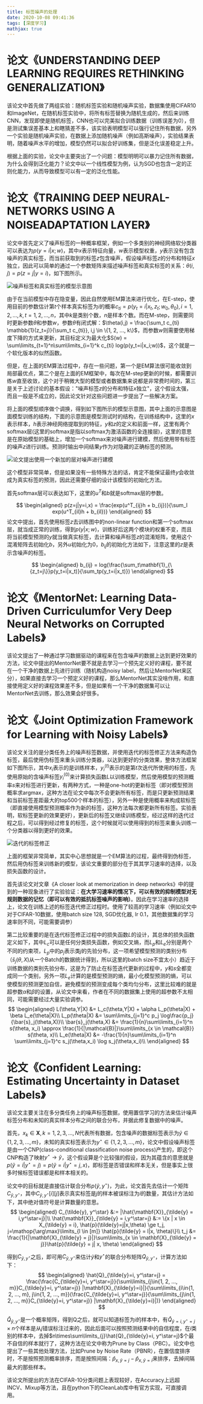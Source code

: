 ```yaml
---
title: 标签噪声的处理
date: 2020-10-08 09:41:36
tags: [深度学习]
mathjax: true
---
```


# 论文《UNDERSTANDING DEEP LEARNING REQUIRES RETHINKING GENERALIZATION》

该论文中首先做了两组实验：随机标签实验和随机噪声实验，数据集使用CIFAR10和ImageNet，在随机标签实验中，将所有标签替换为随机生成的，然后来训练CNN，发现即使是随机标签，CNN也可以完美拟合训练数据（训练误差为0），但是测试集误差基本上和瞎猜差不多，该实验表明模型可以强行记住所有数据，另外一个实验是随机噪声实验，在数据上添加随机噪声（例如高斯噪声），实验结果表明，随着噪声水平的增加，模型仍然可以拟合好训练集，但是泛化误差稳定上升。

根据上面的实验，论文中主要突出了一个问题：模型明明可以暴力记住所有数据，为什么会得到泛化能力？论文中以一个线性模型为例，认为SGD也包含一定的正则化能力，从而导致模型可以有一定的泛化性能。

# 论文《TRAINING DEEP NEURAL-NETWORKS USING A NOISEADAPTATION LAYER》

论文中首先定义了噪声标签的一种概率框架，例如一个多类别的神经网络软分类器可以表达为$p(y=i|x;w)$，其中$x$表示特征向量，$w$表示模型权重，$y$表示没有包含噪声的真实标签，而当前获取到的标签$z$包含噪声，假设噪声标签$z$的分布和特征$x$独立，因此可以简单的通过一个参数矩阵来描述噪声标签和真实标签的关系：$\theta (i,j)=p(z=j|y=i)$，如下图所示。

![噪声标签和真实标签的模型示意图](噪声标签和真实标签的关系.png)

由于在当前模型中存在隐变量，因此自然使用EM算法来进行优化，在E-step，使用目前的参数估计第$t$个样本真实标签为$i$的概率$c_{ti} = p(y_t = i | x_t, z_t; w_0, \theta_0), i=1,2,...,k, t=1,2,...,n$，其中$k$是类别个数，$n$是样本个数。而在M-step，则需要同时更新参数$\theta$和参数$w$，参数$\theta$有闭式解：$\theta(i,j) = \frac{\sum_t c_{ti} \mathbb{1}(z_t=j)}{\sum_t c_{ti}}, i,j \in \{1, 2, ..., k\}$，而参数$w$则需要使用梯度下降的方式来更新，其目标定义为最大化$S(w) = \sum\limits_{t=1}^n\sum\limits_{i=1}^k c_{ti} log(p(y_t=i|x_i;w))$，这个就是一个软化版本的似然函数。

但是，在上面的EM算法过程中，存在一些问题，第一个是EM算法很可能收敛到局部最优点，第二个是在上面的EM框架中，每次在M-step更新的时候，都需要训练$w$直至收敛，这个对于稍微大型的模型或者数据集来说都是非常费时间的，第三是关于上述讨论的基本假设："噪声标签$z$的分布和特征$x$独立"，这个假设太强，而且一般是不成立的，因此论文针对这些问题进一步提出了一些解决方案。

将上面的模型顺序做个调换，得到如下图所示的模型示意图，其中上面的示意图是面模型训练的结构，下面的示意图是模型测试时的结构，在训练结构中，这里的$x$表示样本，$h$表示神经网络提取到的特征，$y$和$z$的定义和前面一样，这里有两个softmax层(这里的softmax是指以softmax为激活函数的全连接层)，这里的意思是在原始模型的基础上，增加一个softmax来对噪声进行建模，然后使用带有标签的噪声$z$进行训练。预测时输出中间结果$y$作为对隐藏的正确标签的预测。

![论文提出使用一个新加的层对噪声进行建模](sModel.png)

这个模型非常简单，但是如果没有一些特殊方法的话，肯定不能保证最终$y$会收敛成为真实标签的预测，因此还需要仔细的设计该模型的初始化方法。

首先softmax层可以表达如下，这里的$u^T$和$b$就是softmax层的参数。

$$
\begin{aligned}
    p(z=j|y=i,x) = \frac{exp(u^T_{ij}h + b_{ij})}{\sum_l exp(u^T_{il}h + b_{il})}
\end{aligned}
$$
论文中提出，首先使用标签$z$去训练图中的non-linear function和第一个softmax层，就当成正常的训练，得到$p(y|x;w)$，训练好后这两个模块的权重不变，而且将当前模型预测的$y$就当做真实标签，去计算和噪声标签$z$的混淆矩阵，使用这个混淆矩阵去初始化$b$，另外$u$初始化为0，$b_{ij}$的初始化方法如下，注意这里的$z$是表示含噪声的标签。

$$
\begin{aligned}
    b_{ij} = log(\frac{\sum_t\mathbf{1}_{\{z_t=j\}}p(y_t=i|x_t)}{\sum_tp(y_t=i|x_t)})
\end{aligned}
$$


# 论文《MentorNet: Learning Data-Driven Curriculumfor Very Deep Neural Networks on Corrupted Labels》
该论文提出了一种通过学习数据驱动的课程来在包含噪声的数据上达到更好效果的方法，论文中提出的MentorNet要不就是去学习一个预先定义好的课程，要不就在一个干净的数据上先进行训练（随机构造noisy label，然后让MentorNet来区分），如果直接去学习一个预定义好的课程，那么MentorNet其实没啥作用，和直接使用定义好的课程效果差不多，但是如果有一个干净的数据集可以让MentorNet去训练，那么效果会好很多。


# 论文《Joint Optimization Framework for Learning with Noisy Labels》
该论文关注的是分类任务上的噪声标签数据，并使用迭代的标签修正方法来构造伪标签，最后使用伪标签来重头训练分类器，以达到更好的分类效果，整体方法框架如下图所示，其中$x_i$表示的是训练样本，$y^{(t)}_i$表示的是第$t$次迭代所使用的标签，先使用原始的含噪声标签$y^{(0)}_i$来计算损失函数$L$以训练模型，然后使用模型的预测概率$s$来对标签进行更新，有两种方式，一种是one-hot的更新标签（即对模型预测概率求argmax，这种方法在论文中每次不会更新所有标签，而是只更新预测结果和当前标签差距最大的top500个样本的标签），另外一种是使用概率来构成软标签（即直接使用模型预测概率作为新的标签，这种方法每次都更新所有标签。实验表明，软标签更新的效果更好），更新后的标签又继续训练模型，经过这样的迭代过程之后，可以得到经过修复的标签，这个时候就可以使用得到的标签来重头训练一个分类器以得到更好的效果。

![迭代的标签修正](标签修正框架.png)

上面的框架非常简单，其实中心思想就是一个EM算法的过程，最终得到伪标签，然后用伪标签来训练新的模型，该论文重要的部分在于其其学习速率的选择，以及损失函数的设计。

首先该论文对文章《A closer look at memorization in deep networks》中的提到的一种现象进行了实验验证：**在大学习速率的情况下，可以有效的抑制模型对无规则数据的记忆（即可以有效的抵抗标签噪声的影响）**。因此在学习速率的选择上，论文在训练上述的标签迭代修正过程时。使用了较高的学习速率（例如论文中对于CIFAR-10数据，使用batch size 128, SGD优化器, lr 0.1，其他数据集的学习速率则不同，可能需要调参）

第二比较重要的是在迭代标签修正过程中的损失函数$L$的设计，其总体的损失函数定义如下，其中$L_c$可以是任何分类损失函数，例如交叉熵，而$L_p$和$L_e$分别是两个不同的约束项，$L_p$中的$p_j$表示类$j$的先验分布，这一项希望模型预测的类别分布（$\bar{s}_j(\theta,X)$从一个Batch的数据统计得到，所以这里的batch size不宜太小）趋近于训练数据的类别先验分布，这是为了防止在标签迭代更新的过程中，$y$和$s$全都变成同一个类别，另外一项$L_e$计算的是模型预测的熵，最小化模型预测的熵，可以使模型的预测更加自信，避免模型的预测变成每个类均匀分布，这里比较难的就是超参数$\alpha$和$\beta$的设置，从论文中来看，作者在不同的数据集上使用的超参数不太相同，可能需要经过大量实验调参。
$$
\begin{aligned}
    L(\theta,Y|X) &= L_c(\theta,Y|X) + \alpha L_p(\theta|X) + \beta L_e(\theta|X)\\
    L_p(\theta|X) &= \sum\limits_{j=1}^c p_j \log\frac{p_j}{\bar{s}_j(\theta,X)}\\
    \bar{s}_j(\theta,X) &= \frac{1}{n}\sum\limits_{i=1}^n s(\theta, x_i) \approx \frac{1}{|\mathcal{B}|}\sum\limits_{x \in \mathcal{B}} s(\theta, x)\\
    L_e(\theta|X) &= -\frac{1}{n}\sum\limits_{i=1}^n \sum\limits_{j=1}^c s_j(\theta,x_i) \log s_j(\theta,x_i)\\
\end{aligned}
$$

# 论文《Confident Learning: Estimating Uncertainty in Dataset Labels》
该论文主要关注在多分类任务上的噪声标签数据，使用置信学习的方法来估计噪声标签分布和未知的真实样本分布之间的联合分布，并据此修复数据中的噪声。

首先，$x_k \in \mathbf{X}, k=1,2,3,...,N$代表所有数据，包含噪声的数据标签表示为$\tilde{y} \in \{1, 2, 3, ..., m\}$，未知的真实标签表示为$y^\star \in \{1, 2, 3, ..., m\}$，论文中假设噪声标签是由一个CNP(class-conditional classification noise process)产生的，即这个CNP构造了映射$y^\star \rightarrow \tilde{y}$，这个假设算是个比较强的假设，因为其蕴含的意思就是$p(\tilde{y} = i|y^\star=j) = p(\tilde{y} = i|y^\star=j,x)$，即标签是否错误和样本无关，但是事实上很多时候标签错误都是和样本相关的。

论文中的目标就是直接估计联合分布$p(\tilde{y}, y^\star)$，为此，论文首先去估计一个矩阵$C_{\tilde{y}, y^\star}$，其中$C_{\tilde{y}, y^\star}[i][j]$表示真实标签是$j$的样本被误标注为$i$的数量，其估计方法如下，其中绝对值符号是计算数量的意思。
$$
\begin{aligned}
    C_{\tilde{y}, y^\star} &:= |\hat{\mathbf{X}}_{\tilde{y} = i,y^\star=j}|\\
    \hat{\mathbf{X}}_{\tilde{y} = i,y^\star=j} &:= \{x | x \in X_{\tilde{y} = i}, \hat{p}(\tilde{y}=j|x,\theta) \ge t_j, j=\mathop{\arg\max}\limits_{l \in [m]} \hat{p}(\tilde{y} = l|x, \theta)\}\\
    t_j &= \frac{1}{|\mathbf{X}_{\tilde{y} = j}|}\sum\limits_{x \in \mathbf{X}_{\tilde{y} = j}}\hat{p}(\tilde{y} = j| x, \theta)
\end{aligned}
$$

得到$C_{\tilde{y}, y^\star}$之后，即可用$C_{\tilde{y}, y^\star}$来估计$\tilde{y}$和$y^\star$的联合分布矩阵$Q_{\tilde{y}, y^\star}$，计算方法如下：
$$
\begin{aligned}
    \hat{Q}_{\tilde{y}=i, y^\star=j} = \frac{\frac{C_{\tilde{y}=i, y^\star=j}}{\sum\limits_{j\in{1, 2, ..., m}}C_{\tilde{y}=i, y^\star=j}} |\mathbf{X}_{\tilde{y}=i}|}{\sum\limits_{i\in{1, 2, ..., m}, j\in{1, 2, ..., m}}(\frac{C_{\tilde{y}=i, y^\star=j}}{\sum\limits_{j\in{1, 2, ..., m}}C_{\tilde{y}=i, y^\star=j}} |\mathbf{X}_{\tilde{y}=i}|)}
\end{aligned}
$$

$\hat{Q}_{\tilde{y}, y^\star}$是一个概率矩阵，得到Q之后，就可以知道标签为$i$的样本中，有$\hat{Q}_{\tilde{y}=i, y^\star=j} \times n$个样本是从$j$错误标注过来的，因此后面可以按照预测结果中的自信程度，在$i$类别的样本中，去掉$n\times\sum\limits_{j}\hat{Q}_{\tilde{y}=i, y^\star=j}$个最不自信的样本就行了，这种方法在论文中称为Prune by Class（PBC）。论文中也提出了一些其他处理方法，比如Prune by Noise Rate（PBNR），在置信度排序时，不是按照预测概率排序，而是按照间隔：$\hat{p}_{x,\tilde{y}=j} - \hat{p}_{x,\tilde{y}=i}$来排序，去掉间隔最大的那些样本。

该论文所提出的方法在CIFAR-10分类问题上表现较好，在Accuracy上远超INCV、Mixup等方法，且在python下的CleanLab库中有官方实现，可直接调用。
